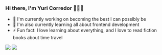 ### Hi there, I'm Yuri Corredor 👋👋👋


- 🔭 I'm currently working on becoming the best I can possibly be
- 🌱 I'm also currently learning all about frontend development
- ⚡ Fun fact: I love learning about everything, and I love to read fiction books about time travel

<img src="https://github-readme-stats.vercel.app/api?username=YuriCorredor&show_icons=true&theme=radical" />

<img src="https://github-readme-stats.vercel.app/api/top-langs/?username=YuriCorredor&layout=compact&theme=radical" />
